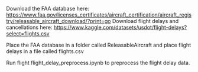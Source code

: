 Download the FAA database here: https://www.faa.gov/licenses_certificates/aircraft_certification/aircraft_registry/releasable_aircraft_download/?print=go 
Download flight delays and cancellations here: https://www.kaggle.com/datasets/usdot/flight-delays?select=flights.csv

Place the FAA database in a folder called ReleasableAircraft and place flight delays in a file called flights.csv

Run flight flight_delay_preprocess.ipynb to preprocess the flight delay data.